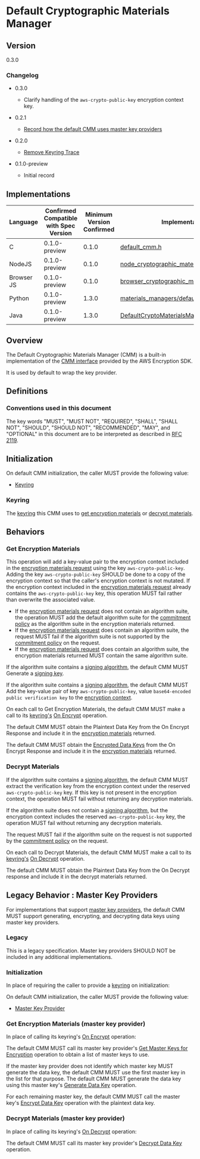 [//]: # "Copyright Amazon.com Inc. or its affiliates. All Rights Reserved."
[//]: # "SPDX-License-Identifier: CC-BY-SA-4.0"

# Default Cryptographic Materials Manager

## Version

0.3.0

### Changelog

- 0.3.0

  - Clarify handling of the `aws-crypto-public-key` encryption context key.

- 0.2.1

  - [Record how the default CMM uses master key providers](https://github.com/awslabs/aws-encryption-sdk-specification/issues/98)

- 0.2.0

  - [Remove Keyring Trace](../changes/2020-05-13_remove-keyring-trace/change.md)

- 0.1.0-preview

  - Initial record

## Implementations

| Language   | Confirmed Compatible with Spec Version | Minimum Version Confirmed | Implementation                                                                                                                                                                                        |
| ---------- | -------------------------------------- | ------------------------- | ----------------------------------------------------------------------------------------------------------------------------------------------------------------------------------------------------- |
| C          | 0.1.0-preview                          | 0.1.0                     | [default_cmm.h](https://github.com/aws/aws-encryption-sdk-c/blob/master/include/aws/cryptosdk/default_cmm.h)                                                                                          |
| NodeJS     | 0.1.0-preview                          | 0.1.0                     | [node_cryptographic_materials_manager.ts](https://github.com/awslabs/aws-encryption-sdk-javascript/blob/master/modules/material-management-node/src/node_cryptographic_materials_manager.ts)          |
| Browser JS | 0.1.0-preview                          | 0.1.0                     | [browser_cryptographic_materials_manager.ts](https://github.com/awslabs/aws-encryption-sdk-javascript/blob/master/modules/material-management-browser/src/browser_cryptographic_materials_manager.ts) |
| Python     | 0.1.0-preview                          | 1.3.0                     | [materials_managers/default.py](https://github.com/aws/aws-encryption-sdk-python/blob/master/src/aws_encryption_sdk/materials_managers/default.py)                                                    |
| Java       | 0.1.0-preview                          | 1.3.0                     | [DefaultCryptoMaterialsManager.java](https://github.com/aws/aws-encryption-sdk-java/blob/master/src/main/java/com/amazonaws/encryptionsdk/DefaultCryptoMaterialsManager.java)                         |

## Overview

The Default Cryptographic Materials Manager (CMM)
is a built-in implementation of the
[CMM interface](cmm-interface.md) provided by the AWS Encryption SDK.

It is used by default to wrap the key provider.

## Definitions

### Conventions used in this document

The key words "MUST", "MUST NOT", "REQUIRED", "SHALL", "SHALL NOT", "SHOULD", "SHOULD NOT", "RECOMMENDED", "MAY", and "OPTIONAL"
in this document are to be interpreted as described in [RFC 2119](https://tools.ietf.org/html/rfc2119).

## Initialization

On default CMM initialization,
the caller MUST provide the following value:

- [Keyring](#keyring)

### Keyring

The [keyring](keyring-interface.md) this CMM uses to
[get encryption materials](#get-encryption-materials) or [decrypt materials](#decrypt-materials).

## Behaviors

### Get Encryption Materials

This operation will add a key-value pair
to the encryption context included in the [encryption materials request](cmm-interface.md#encryption-materials-request)
using the key `aws-crypto-public-key`.
Adding the key `aws-crypto-public-key` SHOULD be done to a copy of the encryption context
so that the caller's encryption context is not mutated.
If the encryption context included in the [encryption materials request](cmm-interface.md#encryption-materials-request)
already contains the `aws-crypto-public-key` key,
this operation MUST fail rather than overwrite the associated value.

- If the [encryption materials request](cmm-interface.md#encryption-materials-request) does not contain an algorithm suite,
  the operation MUST add the default algorithm suite for the [commitment policy](../client-apis/client.md#commitment-policy)
  as the algorithm suite in the encryption materials returned.
- If the [encryption materials request](cmm-interface.md#encryption-materials-request) does contain an algorithm suite,
  the request MUST fail if the algorithm suite is not supported by the [commitment policy](../client-apis/client.md#commitment-policy) on the request.
- If the [encryption materials request](cmm-interface.md#encryption-materials-request) does contain an algorithm suite,
  the encryption materials returned MUST contain the same algorithm suite.

If the algorithm suite contains a [signing algorithm](algorithm-suites.md#signature-algorithm),
the default CMM MUST Generate a [signing key](structures.md#signing-key).

If the algorithm suite contains a [signing algorithm](algorithm-suites.md#signature-algorithm),
the default CMM MUST Add the key-value pair of
key `aws-crypto-public-key`,
value `base64-encoded public verification key`
to the [encryption context](structures.md#encryption-context).

On each call to Get Encryption Materials,
the default CMM MUST make a call to its [keyring's](#keyring)
[On Encrypt](keyring-interface.md#onencrypt) operation.

The default CMM MUST obtain the Plaintext Data Key from the
On Encrypt Response and include it in the
[encryption materials](structures.md#encryption-materials) returned.

The default CMM MUST obtain the
[Encrypted Data Keys](structures.md#encrypted-data-keys)
from the On Encrypt Response and include it
in the [encryption materials](structures.md#encryption-materials) returned.

### Decrypt Materials

If the algorithm suite contains a [signing algorithm](algorithm-suites.md#signature-algorithm),
the default CMM MUST extract the verification key
from the encryption context under the reserved `aws-crypto-public-key` key.
If this key is not present in the encryption context, the operation MUST fail
without returning any decryption materials.

If the algorithm suite does not contain a [signing algorithm](algorithm-suites.md#signature-algorithm),
but the encryption context includes the reserved `aws-crypto-public-key` key,
the operation MUST fail without returning any decryption materials.

The request MUST fail if the algorithm suite on the request is not supported by the [commitment policy](../client-apis/client.md#commitment-policy) on the request.

On each call to Decrypt Materials,
the default CMM MUST make a call to its [keyring's](#keyring)
[On Decrypt](keyring-interface.md#ondecrypt) operation.

The default CMM MUST obtain the Plaintext Data Key from
the On Decrypt response and include it in the decrypt
materials returned.

## Legacy Behavior : Master Key Providers

For implementations that support [master key providers](master-key-provider-interface.md),
the default CMM MUST support generating, encrypting, and decrypting data keys
using master key providers.

### Legacy

This is a legacy specification.
Master key providers SHOULD NOT be included in any additional implementations.

### Initialization

In place of requiring the caller to provide a [keyring](keyring-interface.md)
on initialization:

On default CMM initialization,
the caller MUST provide the following value:

- [Master Key Provider](master-key-provider-interface.md)

### Get Encryption Materials (master key provider)

In place of calling its keyring's [On Encrypt](keyring-interface.md#onencrypt) operation:

The default CMM MUST call its master key provider's
[Get Master Keys for Encryption](master-key-provider-interface.md#get-master-keys-for-encryption) operation
to obtain a list of master keys to use.

If the master key provider does not identify which master key MUST generate the data key,
the default CMM MUST use the first master key in the list for that purpose.
The default CMM MUST generate the data key using this master key's
[Generate Data Key](master-key-interface.md#generate-data-key) operation.

For each remaining master key,
the default CMM MUST call the master key's
[Encrypt Data Key](master-key-interface.md#encrypt-data-key) operation
with the plaintext data key.

### Decrypt Materials (master key provider)

In place of calling its keyring's [On Decrypt](keyring-interface.md#ondecrypt) operation:

The default CMM MUST call its master key provider's
[Decrypt Data Key](master-key-provider-interface.md#decrypt-data-key) operation.
